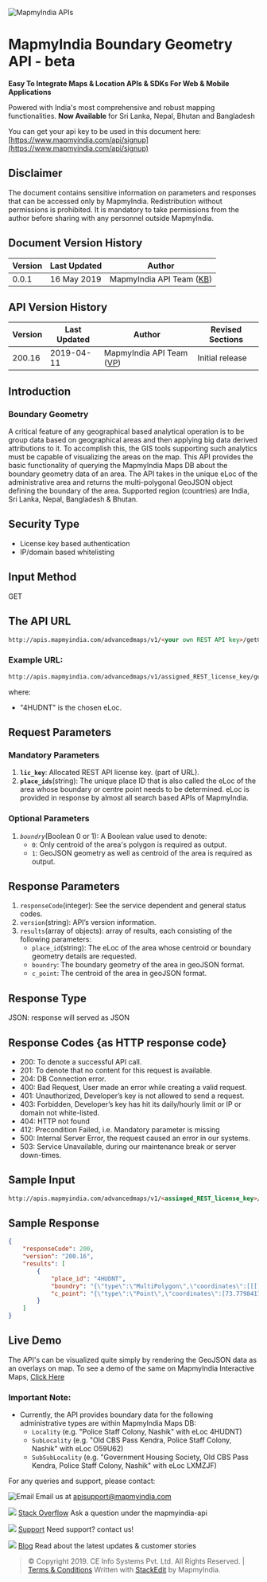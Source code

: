 ![MapmyIndia APIs](https://www.mapmyindia.com/api/img/mapmyindia-api.png)

# MapmyIndia Boundary Geometry API - beta

**Easy To Integrate Maps & Location APIs & SDKs For Web & Mobile Applications**

Powered with India's most comprehensive and robust mapping functionalities.
**Now Available**  for Sri Lanka, Nepal, Bhutan and Bangladesh

You can get your api key to be used in this document here: [https://www.mapmyindia.com/api/signup](https://www.mapmyindia.com/api/signup)

## Disclaimer
The document contains sensitive information on parameters and responses that can be accessed only by MapmyIndia.
Redistribution without permissions is prohibited.
It is mandatory to take permissions from the author before sharing with any personnel outside MapmyIndia.

## Document Version History

| Version | Last Updated | Author |
| ---- | ---- | ---- |
| 0.0.1 | 16 May 2019 | MapmyIndia API Team ([KB](https://github.com/kunalbharti)) |

## API Version History

| Version | Last Updated | Author | Revised Sections |
| ---- | ---- | ---- | ---- |
| 200.16 | 2019-04-11 | MapmyIndia API Team ([VP](https://github.com/Vishwajit1986)) | Initial release |


## Introduction

### Boundary Geometry

A critical feature of any geographical based analytical operation is to be group data based on geographical areas and then applying big data derived  attributions to it. To accomplish this, the GIS tools supporting such analytics must be capable of visualizing the areas on the map. This API provides the basic functionality of querying the MapmyIndia Maps DB about the boundary geometry data of an area. The API takes in the unique eLoc of the administrative area and returns the multi-polygonal GeoJSON object defining the boundary of the area.
Supported region (countries) are India, Sri Lanka, Nepal, Bangladesh & Bhutan. 

## Security Type
- License key based authentication
- IP/domain based whitelisting


## Input Method
GET

## The API URL

```html
http://apis.mapmyindia.com/advancedmaps/v1/<your own REST API key>/getGeometry?place_ids=<eLoc of the area>&boundry=<boolean 0 or 1>
```

### Example URL: 
```html
http://apis.mapmyindia.com/advancedmaps/v1/assigned_REST_license_key/getGeometry?place_ids=4HUDNT&boundry=1
```
where: 
- "4HUDNT" is the chosen eLoc.


## Request Parameters

### Mandatory Parameters

1.  **`lic_key`**: Allocated REST API license key. (part of URL).
2.  **`place_ids`**(string): The unique place ID that is also called the eLoc of the area whose boundary or centre point needs to be determined. eLoc is provided in response by almost all search based APIs of MapmyIndia.


### Optional Parameters

1. *`boundry`*(Boolean 0 or 1): A Boolean value used to denote: 
	- `0`: Only centroid of the area's polygon is required as output.
	- `1`: GeoJSON geometry as well as centroid of the area is required as output.

## Response Parameters

1.	`responseCode`(integer): See the service dependent and general status codes.
2.	`version`(string): API’s version information.
3.	`results`(array of objects): array of results, each consisting of the following parameters:
	- `place_id`(string): The eLoc of the area whose centroid or boundary geometry details are requested.
	- `boundry`: The boundary geometry of the area in geoJSON format.
	- `c_point`: The centroid of the area in geoJSON format.

## Response Type
JSON: response will served as JSON


## Response Codes {as HTTP response code}

- 200: To denote a successful API call.
- 201: To denote that no content for this request is available.
- 204: DB Connection error.
- 400: Bad Request, User made an error while creating a valid request.
- 401: Unauthorized, Developer’s key is not allowed to send a request.
- 403: Forbidden, Developer’s key has hit its daily/hourly limit or IP or domain not white-listed.
- 404: HTTP not found
- 412: Precondition Failed, i.e. Mandatory parameter is missing
- 500: Internal Server Error, the request caused an error in our systems.
- 503: Service Unavailable, during our maintenance break or server down-times.

## Sample Input
```html
http://apis.mapmyindia.com/advancedmaps/v1/<assinged_REST_license_key>/getGeometry?place_ids=4HUDNT&boundry=1
```

## Sample Response

```json
{
    "responseCode": 200,
    "version": "200.16",
    "results": [
        {
            "place_id": "4HUDNT",
            "boundry": "{\"type\":\"MultiPolygon\",\"coordinates\":[[[[73.776855,20.001019],[73.776878,20.001189],[73.777054,20.001945],[73.77717,20.002533],[73.77725,20.00295],[73.777284,20.003093],[73.777362,20.003082],[73.777664,20.00304],[73.777819,20.003701],[73.777989,20.00443],[73.778149,20.00594],[73.778349,20.005947],[73.778347,20.005679],[73.778349,20.005411],[73.77835,20.005173],[73.778865,20.005204],[73.779306,20.005199],[73.779309,20.005395],[73.779315,20.005775],[73.779296,20.005905],[73.779291,20.00598],[73.779816,20.005999],[73.780416,20.006001],[73.781082,20.006018],[73.781082,20.005998],[73.781081,20.005973],[73.781066,20.005367],[73.781062,20.005182],[73.781058,20.004969],[73.781049,20.00458],[73.781039,20.004105],[73.781036,20.003896],[73.781033,20.003701],[73.781025,20.003235],[73.781013,20.003089],[73.780961,20.002992],[73.783314,20.002935],[73.782834,20.001589],[73.782749,20.001352],[73.782529,20.000741],[73.782441,20.000715],[73.782365,20.000704],[73.782275,20.000699],[73.782118,20.000694],[73.781351,20.000723],[73.780863,20.000754],[73.780434,20.000781],[73.779748,20.000805],[73.778327,20.000852],[73.777855,20.000867],[73.777062,20.000948],[73.776855,20.001019]]]]}",
            "c_point": "{\"type\":\"Point\",\"coordinates\":[73.7798417141965,20.0028819879532]}"
        }
    ]
}
```


## Live Demo

The API's can be visualized quite simply by rendering the GeoJSON data as an overlays on map.
To see a demo of the same on MapmyIndia Interactive Maps, 
[Click Here](https://jsfiddle.net/kunalbharti/nv1zqru2/)

### Important Note: 
- Currently, the API provides boundary data for the following administrative types are within MapmyIndia Maps DB: 
	- `Locality` (e.g. "Police Staff Colony, Nashik" with eLoc 4HUDNT)
	- `SubLocality` (e.g. "Old CBS Pass Kendra, Police Staff Colony, Nashik" with eLoc O59U62)
	- `SubSubLocality` (e.g. "Government Housing Society, Old CBS Pass Kendra, Police Staff Colony, Nashik" with eLoc LXMZJF)

For any queries and support, please contact: 

![Email](https://www.google.com/a/cpanel/mapmyindia.co.in/images/logo.gif?service=google_gsuite) 
Email us at [apisupport@mapmyindia.com](mailto:apisupport@mapmyindia.com)

![](https://www.mapmyindia.com/api/img/icons/stack-overflow.png)
[Stack Overflow](https://stackoverflow.com/questions/tagged/mapmyindia-api)
Ask a question under the mapmyindia-api

![](https://www.mapmyindia.com/api/img/icons/support.png)
[Support](https://www.mapmyindia.com/api/index.php#f_cont)
Need support? contact us!

![](https://www.mapmyindia.com/api/img/icons/blog.png)
[Blog](http://www.mapmyindia.com/blog/)
Read about the latest updates & customer stories


> © Copyright 2019. CE Info Systems Pvt. Ltd. All Rights Reserved. | [Terms & Conditions](http://www.mapmyindia.com/api/terms-&-conditions)
>  Written with [StackEdit](https://stackedit.io/) by MapmyIndia.